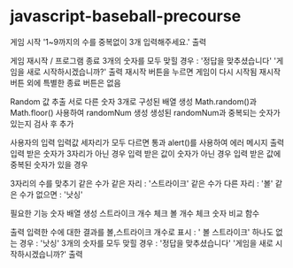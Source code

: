 # javascript-baseball-precourse
게임 시작
	'1~9까지의 수를 중복없이 3개 입력해주세요.' 출력

게임 재시작 / 프로그램 종료
	3개의 숫자를 모두 맞힐 경우 : '정답을 맞추셨습니다' '게임을 새로 시작하시겠습니까?' 출력
	재시작 버튼을 누르면 게임이 다시 시작됨
	재시작 버튼 외에 특별한 종료 버튼은 없음
	
Random 값 추출	
	서로 다른 숫자 3개로 구성된 배열 생성
	Math.random()과 Math.floor() 사용하여 randomNum 생성 
	생성된 randomNum과 중복되는 숫자가 있는지 검사 후 추가

사용자의 입력
	입력값 세자리가 모두 다르면 통과
	alert()를 사용하여 에러 메시지 출력
		입력 받은 숫자가 3자리가 아닌 경우
		입력 받은 값이 숫자가 아닌 경우
		입력 받은 값에 중복된 숫자가 있을 경우

3자리의 수를 맞추기
	같은 수가 같은 자리 : '스트라이크'
	같은 수가 다른 자리 : '볼'
	같은 수가 없으면 : '낫싱'

필요한 기능
	숫자 배열 생성
	스트라이크 개수 체크
	볼 개수 체크
	숫자 비교 함수
	
출력
	입력한 수에 대한 결과를 볼,스트라이크 개수로 표시 : ' 볼  스트라이크'
	하나도 없는 경우 : '낫싱'
	3개의 숫자를 모두 맞힐 경우 : '정답을 맞추셨습니다' '게임을 새로 시작하시겠습니까?' 출력